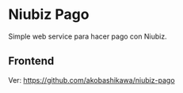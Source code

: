 # Niubiz Pago

Simple web service para hacer pago con Niubiz.

## Frontend

Ver: https://github.com/akobashikawa/niubiz-pago
